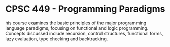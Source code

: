 # CPSC 449 - Programming Paradigms

his course examines the basic principles of the major programming language paradigms, focusing on functional and logic programming. Concepts discussed include recursion, control structures, functional forms, lazy evaluation, type checking and backtracking.
